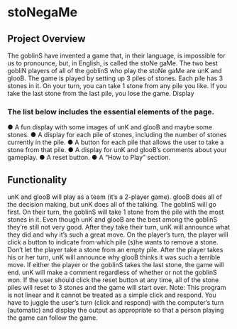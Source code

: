 # stoNegaMe
## Project Overview
The goblinS have invented a game that, in their language, is impossible for us to pronounce,
but, in English, is called the stoNe gaMe. The two best gobliN players of all of the goblinS who
play the stoNe gaMe are unK and glooB. The game is played by setting up 3 piles of stones.
Each pile has 3 stones in it. On your turn, you can take 1 stone from any pile you like. If you
take the last stone from the last pile, you lose the game.
Display

### The list below includes the essential elements of the page.
● A fun display with some images of unK and glooB and maybe some stones.
● A display for each pile of stones, including the number of stones currently in the pile.
● A button for each pile that allows the user to take a stone from that pile.
● A display for unK and glooB’s comments about your gameplay.
● A reset button.
● A “How to Play” section.

## Functionality
unK and glooB will play as a team (it’s a 2-player game). glooB does all of the decision making,
but unK does all of the talking. The goblinS will go first.
On their turn, the goblinS will take 1 stone from the pile with the most stones in it. Even
though unK and glooB are the best among the goblinS they’re still not very good. After they
take their turn, unK will announce what they did and why it’s such a great move.
On the player’s turn, the player will click a button to indicate from which pile (s)he wants to
remove a stone. Don’t let the player take a stone from an empty pile. After the player takes
his or her turn, unK will announce why glooB thinks it was such a terrible move.
If either the player or the goblinS takes the last stone, the game will end. unK will make a
comment regardless of whether or not the goblinS won.
If the user should click the reset button at any time, all of the stone piles will reset to 3 stones
and the game will start over.
Note: This program is not linear and it cannot be treated as a simple click and respond. You
have to juggle the user’s turn (click and respond) with the computer’s turn (automatic) and
display the output as appropriate so that a person playing the game can follow the game.